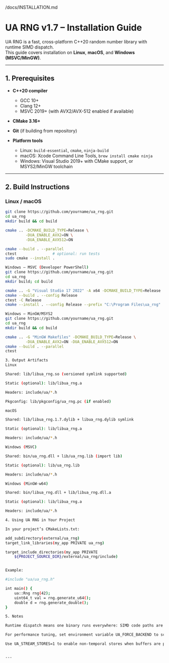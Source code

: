 /docs/INSTALLATION.md
# UA RNG v1.7 – Installation Guide

UA RNG is a fast, cross-platform C++20 random number library with runtime SIMD dispatch.  
This guide covers installation on **Linux**, **macOS**, and **Windows (MSVC/MinGW)**.

---

## 1. Prerequisites

- **C++20 compiler**  
  - GCC 10+  
  - Clang 12+  
  - MSVC 2019+ (with AVX2/AVX-512 enabled if available)

- **CMake 3.16+**

- **Git** (if building from repository)

- **Platform tools**
  - Linux: `build-essential`, `cmake`, `ninja-build`
  - macOS: Xcode Command Line Tools, `brew install cmake ninja`
  - Windows: Visual Studio 2019+ with CMake support, or MSYS2/MinGW toolchain

---

## 2. Build Instructions

### Linux / macOS

```bash
git clone https://github.com/yourname/ua_rng.git
cd ua_rng
mkdir build && cd build

cmake .. -DCMAKE_BUILD_TYPE=Release \
         -DUA_ENABLE_AVX2=ON \
         -DUA_ENABLE_AVX512=ON

cmake --build . --parallel
ctest                # optional: run tests
sudo cmake --install .

Windows – MSVC (Developer PowerShell)
git clone https://github.com/yourname/ua_rng.git
cd ua_rng
mkdir build; cd build

cmake .. -G "Visual Studio 17 2022" -A x64 -DCMAKE_BUILD_TYPE=Release
cmake --build . --config Release
ctest -C Release
cmake --install . --config Release --prefix "C:\Program Files\ua_rng"

Windows – MinGW/MSYS2
git clone https://github.com/yourname/ua_rng.git
cd ua_rng
mkdir build && cd build

cmake .. -G "MinGW Makefiles" -DCMAKE_BUILD_TYPE=Release \
         -DUA_ENABLE_AVX2=ON -DUA_ENABLE_AVX512=ON
cmake --build . --parallel
ctest

3. Output Artifacts
Linux

Shared: lib/libua_rng.so (versioned symlink supported)

Static (optional): lib/libua_rng.a

Headers: include/ua/*.h

Pkgconfig: lib/pkgconfig/ua_rng.pc (if enabled)

macOS

Shared: lib/libua_rng.1.7.dylib + libua_rng.dylib symlink

Static (optional): lib/libua_rng.a

Headers: include/ua/*.h

Windows (MSVC)

Shared: bin/ua_rng.dll + lib/ua_rng.lib (import lib)

Static (optional): lib/ua_rng.lib

Headers: include/ua/*.h

Windows (MinGW-w64)

Shared: bin/libua_rng.dll + lib/libua_rng.dll.a

Static (optional): lib/libua_rng.a

Headers: include/ua/*.h

4. Using UA RNG in Your Project

In your project’s CMakeLists.txt:

add_subdirectory(external/ua_rng)
target_link_libraries(my_app PRIVATE ua_rng)

target_include_directories(my_app PRIVATE
    ${PROJECT_SOURCE_DIR}/external/ua_rng/include)


Example:

#include "ua/ua_rng.h"

int main() {
    ua::Rng rng(42);
    uint64_t val = rng.generate_u64();
    double d = rng.generate_double();
}

5. Notes

Runtime dispatch means one binary runs everywhere: SIMD code paths are only used when safe.

For performance tuning, set environment variable UA_FORCE_BACKEND to scalar, avx2, or avx512.

Use UA_STREAM_STORES=1 to enable non-temporal stores when buffers are properly aligned.


---
